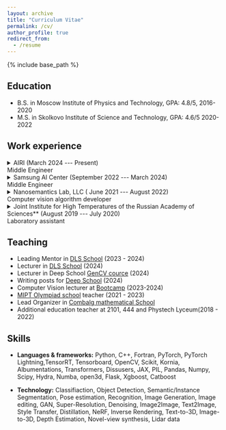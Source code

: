 ```yaml
---
layout: archive
title: "Curriculum Vitae"
permalink: /cv/
author_profile: true
redirect_from:
  - /resume
---
```


{% include base_path %}


## Education

* B.S. in Moscow Institute of Physics and Technology, GPA: 4.8/5, 2016-2020
* M.S. in Skolkovo Institute of Science and Technology, GPA: 4.6/5 2020-2022



## Work experience

<details>
<summary> AIRI (March 2024 --- Present)
<br> Middle Engineer </summary>
<ul>
 <li> Depth estimation using generative models  </li>
 <li> Generative assets editing </li> 
</ul>
</details>
    

<details>
<summary> Samsung AI Center (September 2022 --- March 2024)
<br> Middle Engineer </summary>
<ul>
 <li>  Selfie editing based on mesh head-avatars  </li>
 <li> Generative assets, text-to-3d and image-to-3D problems </li> 
 <li> Generative pretraining for depth estimation problem </li>
</ul>
</details>
    
<details>
<summary> Nanosemantics Lab, LLC ( June 2021 --- August 2022)
<br> Computer vision algorithm developer </summary>
<ul>
 <li> Image and video segmentation task, virtual try-on </li>
 <li> 2D and 3D people keypoints estimation for photos and short videos </li>
 </ul>
</details>
 
<details>
<summary> Joint Institute for High Temperatures of the Russian Academy of Sciences** (August 2019 --- July 2020)
<br> Laboratory assistant </summary>
<ul>
 <li> Magnetic probe modeling </li>
 <li> Conducting experiments with magnetic probe in plasma to explore magnetic field properties </li> 
 <li> Data analysis </li>
  </ul>
</details>


 
## Teaching

* Leading Mentor in [DLS School](https://dls.samcs.ru/) (2023 - 2024)
* Lecturer in [DLS School](https://www.youtube.com/channel/UCFTNoZYjkg-3LZTHrHfV1nQ/videos) (2024)
* Lecturer in Deep School [GenCV cource](https://deepschool.ru/gencv) (2024)
* Writing posts for [Deep School](https://deepschool.ru/) (2024)
* Computer Vision lecturer at [Bootcamp](https://ai-arrow-camp.com/) (2023-2024)
* [MIPT Olympiad school](https://it-edu.com/mipt-school/) teacher (2021 - 2023)
* Lead Organizer in [Combalg mathematical School](https://combalg.ru/)
* Additional education teacher at 2101, 444 and Phystech Lyceum(2018 - 2022)

  
## Skills

* **Languages \& frameworks:** Python, C++, Fortran, PyTorch, PyTorch Lightning,TensorRT, Tensorboard, OpenCV, Scikit, Kornia, Albumentations, Transformers, Dissusers, JAX, PIL, Pandas, Numpy, Scipy, Hydra, Numba, open3d, Flask, Xgboost, Catboost

* **Technology:**  Classifiaction, Object Detection, Semantic/Instance Segmentation, Pose estimation, Recognition, Image Generation, Image editing, GAN, Super-Resolution, Denoising, Image2Image, Text2Image, Style Transfer, Distillation, NeRF, Inverse Rendering, Text-to-3D, Image-to-3D, Depth Estimation, Novel-view synthesis, Lidar data

  

